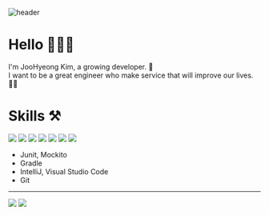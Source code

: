 ![header](https://capsule-render.vercel.app/api?type=soft&color=808080&text=김주형🔥&fontSize=60&fontColor=FFFFFF&height=200)


# **Hello**  🧑🏻‍💻
I'm JooHyeong Kim, a growing developer. 🧗 <br/>
I want to be a great engineer who make service that will improve our lives.👨‍🔧

# **Skills ⚒**
![](https://img.shields.io/badge/-Java-orange)
![](https://img.shields.io/badge/-MVC-green)
![](https://img.shields.io/badge/-SpringBoot-brightgreen)
![](https://img.shields.io/badge/-JPA-blueviolet)
![](https://img.shields.io/badge/-SpringDataJpa-yellowgreen)
![](https://img.shields.io/badge/-Querydsl-blue)
![](https://img.shields.io/badge/-Git-%23000000)


- Junit, Mockito
- Gradle
- IntelliJ, Visual Studio Code
- Git


***
![](http://img.shields.io/badge/-Velog-20C997?style=flat(Velog)&logo=Velog&link=https://velog.io/@urtimeislimited)
![](https://img.shields.io/github/followers/Learrrn?style=social)



